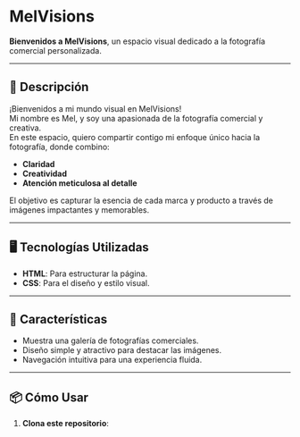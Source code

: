 # MelVisions

**Bienvenidos a MelVisions**, un espacio visual dedicado a la fotografía comercial personalizada.

---

## 🌟 **Descripción**

¡Bienvenidos a mi mundo visual en MelVisions!  
Mi nombre es Mel, y soy una apasionada de la fotografía comercial y creativa.  
En este espacio, quiero compartir contigo mi enfoque único hacia la fotografía, donde combino:  
- **Claridad**
- **Creatividad**
- **Atención meticulosa al detalle**  

El objetivo es capturar la esencia de cada marca y producto a través de imágenes impactantes y memorables.

---

## 🖥️ **Tecnologías Utilizadas**

- **HTML**: Para estructurar la página.
- **CSS**: Para el diseño y estilo visual.

---

## 🚀 **Características**

- Muestra una galería de fotografías comerciales.
- Diseño simple y atractivo para destacar las imágenes.
- Navegación intuitiva para una experiencia fluida.

---

## 📦 **Cómo Usar**

1. **Clona este repositorio**: